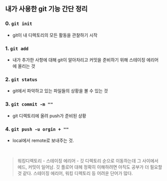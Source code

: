 ## 내가 사용한 git 기능 간단 정리

### 0. ```git init```
- git이 내 디렉토리의 모든 활동을 관찰하기 시작

### 1. ```git add```
- 내가 추가한 사항에 대해 git이 알아차리고 커밋을 준비하기 위해 스테이징 에리어에 올리는 것


### 2. ```git status ```
- git에서 파악하고 있는 파일들의 상황을 볼 수 있는 것


### 3. ```git commit -m ""```
- git 디렉토리에 올려 push가 준비된 상황

### 4. ```git push -u orgin + ""```
- local에서 remote로 보내주는 것.

<br>

> 워킹디렉토리 - 스테이징 에리어 - 깃 디렉토리 순으로 이동하는데 그 사이에서 에드, 커밋이 일어남. 깃 플로어 대헤 정확히 이해하려면 아직도 공부가 더 필요할 것 같다. 스테이징 에리어, 워킹 디렉토리 등 어려운 단어가 많다.